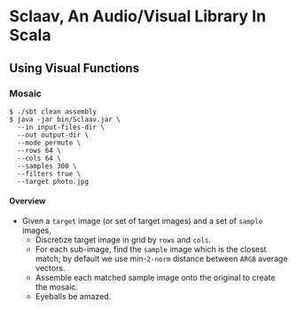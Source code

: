 # Sclaav, An Audio/Visual Library In Scala

## Using Visual Functions

### Mosaic

```
$ ./sbt clean assembly
$ java -jar bin/Sclaav.jar \
  --in input-files-dir \
  --out output-dir \
  --mode permute \
  --rows 64 \ 
  --cols 64 \
  --samples 300 \
  --filters true \
  --target photo.jpg
```

#### Overview

 - Given a `target` image (or set of target images) and a set of `sample` images,
    - Discretize target image in grid by `rows` and `cols`.
    - For each sub-image, find the `sample` image which is the closest match; by default we use min-`2-norm` distance between `ARGB` average vectors.
    - Assemble each matched sample image onto the original to create the mosaic.
    - Eyeballs be amazed.

